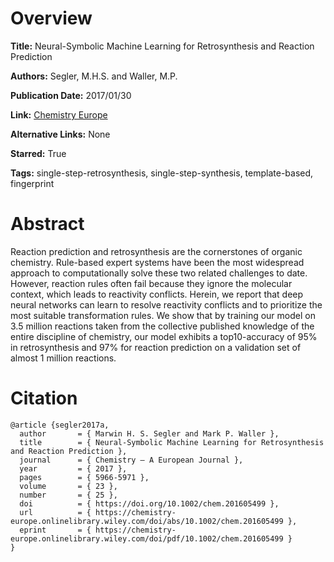 # Overview
**Title:**
Neural-Symbolic Machine Learning for Retrosynthesis and Reaction Prediction

**Authors:**
Segler, M.H.S. and Waller, M.P.

**Publication Date:**
2017/01/30

**Link:**
[Chemistry Europe](https://chemistry-europe.onlinelibrary.wiley.com/doi/abs/10.1002/chem.201605499)

**Alternative Links:**
None

**Starred:**
True

**Tags:**
single-step-retrosynthesis, single-step-synthesis, template-based, fingerprint


# Abstract
Reaction prediction and retrosynthesis are the cornerstones of organic chemistry.
Rule-based expert systems have been the most widespread approach to computationally solve these two related challenges to date.
However, reaction rules often fail because they ignore the molecular context, which leads to reactivity conflicts.
Herein, we report that deep neural networks can learn to resolve reactivity conflicts and to prioritize the most suitable transformation rules.
We show that by training our model on 3.5 million reactions taken from the collective published knowledge of the entire discipline of chemistry, our model exhibits a top10-accuracy of 95% in retrosynthesis and 97% for reaction prediction on a validation set of almost 1 million reactions.


# Citation
```
@article {segler2017a,
  author       = { Marwin H. S. Segler and Mark P. Waller },
  title        = { Neural-Symbolic Machine Learning for Retrosynthesis and Reaction Prediction },
  journal      = { Chemistry – A European Journal },
  year         = { 2017 },
  pages        = { 5966-5971 },
  volume       = { 23 },
  number       = { 25 },
  doi          = { https://doi.org/10.1002/chem.201605499 },
  url          = { https://chemistry-europe.onlinelibrary.wiley.com/doi/abs/10.1002/chem.201605499 },
  eprint       = { https://chemistry-europe.onlinelibrary.wiley.com/doi/pdf/10.1002/chem.201605499 }
}
```
